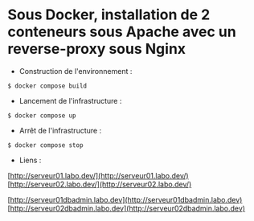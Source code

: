 Sous Docker, installation de 2 conteneurs sous Apache avec un reverse-proxy sous Nginx  
======================================================================================  

  
* Construction de l'environnement :  

```
$ docker compose build
``` 


* Lancement de l'infrastructure :

```
$ docker compose up
```


* Arrêt de l'infrastructure :

```
$ docker compose stop
```


* Liens :  

[http://serveur01.labo.dev/](http://serveur01.labo.dev/)  
[http://serveur02.labo.dev/](http://serveur02.labo.dev/)  

[http://serveur01dbadmin.labo.dev](http://serveur01dbadmin.labo.dev)
[http://serveur02dbadmin.labo.dev](http://serveur02dbadmin.labo.dev)
